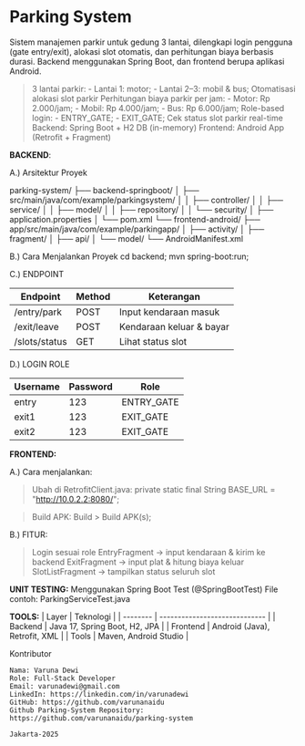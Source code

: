 # Parking System

Sistem manajemen parkir untuk gedung 3 lantai, dilengkapi login pengguna (gate entry/exit), alokasi slot otomatis, dan perhitungan biaya berbasis durasi. Backend menggunakan Spring Boot, dan frontend berupa aplikasi Android.

> 3 lantai parkir:
    - Lantai 1: motor;
    - Lantai 2–3: mobil & bus;
> Otomatisasi alokasi slot parkir
> Perhitungan biaya parkir per jam:
    - Motor: Rp 2.000/jam;
    - Mobil: Rp 4.000/jam;
    - Bus: Rp 6.000/jam;
>  Role-based login:
    - ENTRY_GATE;
    - EXIT_GATE;
>  Cek status slot parkir real-time
>  Backend: Spring Boot + H2 DB (in-memory)
>  Frontend: Android App (Retrofit + Fragment)

**BACKEND**:

  A.) Arsitektur Proyek

parking-system/
├── backend-springboot/
│ ├── src/main/java/com/example/parkingsystem/
│ │ ├── controller/
│ │ ├── service/
│ │ ├── model/
│ │ ├── repository/
│ │ └── security/
│ ├── application.properties
│ └── pom.xml
└── frontend-android/
├── app/src/main/java/com/example/parkingapp/
│ ├── activity/
│ ├── fragment/
│ ├── api/
│ └── model/
└── AndroidManifest.xml


 B.) Cara Menjalankan Proyek
     cd backend;
     mvn spring-boot:run;


 C.) ENDPOINT
  
| Endpoint        | Method | Keterangan               |
| --------------- | ------ | ------------------------ |
| /entry/park     | POST   | Input kendaraan masuk    |
| /exit/leave     | POST   | Kendaraan keluar & bayar |
| /slots/status   | GET    | Lihat status slot        |



  D.) LOGIN ROLE
   
| Username | Password | Role        |
| -------- | -------- | ----------- |
| entry    | 123      | ENTRY\_GATE |
| exit1    | 123      | EXIT\_GATE  |
| exit2    | 123      | EXIT\_GATE  |




**FRONTEND:**

A.) Cara menjalankan:
> Ubah di RetrofitClient.java:
  private static final String BASE_URL = "http://10.0.2.2:8080/";

> Build APK:
  Build > Build APK(s);

B.) FITUR:
> Login sesuai role
> EntryFragment → input kendaraan & kirim ke backend
> ExitFragment → input plat & hitung biaya keluar
> SlotListFragment → tampilkan status seluruh slot




**UNIT TESTING:**
   Menggunakan Spring Boot Test (@SpringBootTest)
   File contoh: ParkingServiceTest.java



**TOOLS:**
| Layer    | Teknologi                     |
| -------- | ----------------------------- |
| Backend  | Java 17, Spring Boot, H2, JPA |
| Frontend | Android (Java), Retrofit, XML |
| Tools    | Maven, Android Studio         |




Kontributor

    Nama: Varuna Dewi
    Role: Full-Stack Developer
    Email: varunadewi@gmail.com
    LinkedIn: https://linkedin.com/in/varunadewi
    GitHub: https://github.com/varunanaidu
    Github Parking-System Repository: https://github.com/varunanaidu/parking-system

    Jakarta-2025






